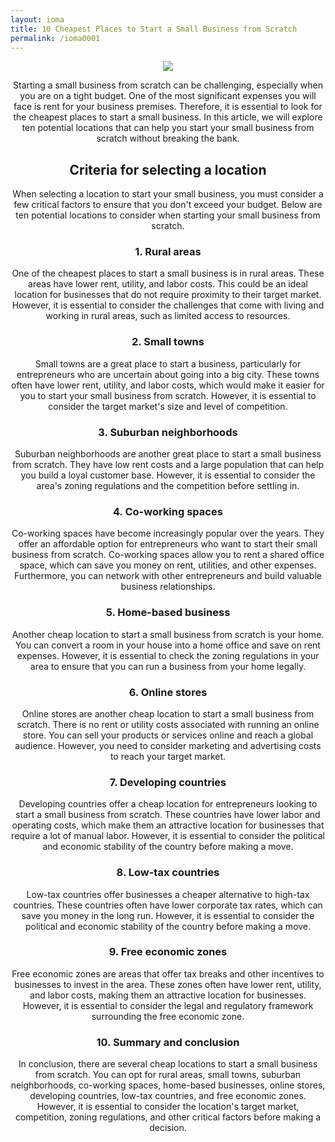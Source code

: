 ```yaml
---
layout: ioma
title: 10 Cheapest Places to Start a Small Business from Scratch
permalink: /ioma0001
---
```








<div class="separator" style="clear: both; text-align: center;"><a href="https://blogger.googleusercontent.com/img/b/R29vZ2xl/AVvXsEiBLgYR46ptB8hDwG3o47DFSvttZ5eHJJv1EeHY_1SL3yaNoYGGpAYbkjOiP7O9YDXwJzIF0TTJhrAKzLcshUstAe5SaLOI7bcpVsp6i1IeEi6P7CvOEQAJ0MWaxEMt-zM0VuNE3sxpbR54Khvhve0LA5UJi1EtwQQJVwIe3deuoJn1Vdgkh3Zle1zU/s1826/Professional-reviewer.png" imageanchor="1" style="margin-left: 1em; margin-right: 1em;"><img border="0" data-original-height="1570" data-original-width="1826" src="https://blogger.googleusercontent.com/img/b/R29vZ2xl/AVvXsEiBLgYR46ptB8hDwG3o47DFSvttZ5eHJJv1EeHY_1SL3yaNoYGGpAYbkjOiP7O9YDXwJzIF0TTJhrAKzLcshUstAe5SaLOI7bcpVsp6i1IeEi6P7CvOEQAJ0MWaxEMt-zM0VuNE3sxpbR54Khvhve0LA5UJi1EtwQQJVwIe3deuoJn1Vdgkh3Zle1zU/s16000/Professional-reviewer.png" /></a></div><div class="separator" style="clear: both; text-align: center;"><p>Starting a small business from scratch can be challenging, especially when you are on a tight budget. One of the most significant expenses you will face is rent for your business premises. Therefore, it is essential to look for the cheapest places to start a small business. In this article, we will explore ten potential locations that can help you start your small business from scratch without breaking the bank.</p><h2>Criteria for selecting a location</h2><p>When selecting a location to start your small business, you must consider a few critical factors to ensure that you don't exceed your budget. Below are ten potential locations to consider when starting your small business from scratch.</p><h3>1. Rural areas</h3><p>One of the cheapest places to start a small business is in rural areas. These areas have lower rent, utility, and labor costs. This could be an ideal location for businesses that do not require proximity to their target market. However, it is essential to consider the challenges that come with living and working in rural areas, such as limited access to resources.</p><h3>2. Small towns</h3><p>Small towns are a great place to start a business, particularly for entrepreneurs who are uncertain about going into a big city. These towns often have lower rent, utility, and labor costs, which would make it easier for you to start your small business from scratch. However, it is essential to consider the target market's size and level of competition.</p><h3>3. Suburban neighborhoods</h3><p>Suburban neighborhoods are another great place to start a small business from scratch. They have low rent costs and a large population that can help you build a loyal customer base. However, it is essential to consider the area's zoning regulations and the competition before settling in.</p><h3>4. Co-working spaces</h3><p>Co-working spaces have become increasingly popular over the years. They offer an affordable option for entrepreneurs who want to start their small business from scratch. Co-working spaces allow you to rent a shared office space, which can save you money on rent, utilities, and other expenses. Furthermore, you can network with other entrepreneurs and build valuable business relationships.</p><h3>5. Home-based business</h3><p>Another cheap location to start a small business from scratch is your home. You can convert a room in your house into a home office and save on rent expenses. However, it is essential to check the zoning regulations in your area to ensure that you can run a business from your home legally.</p><h3>6. Online stores</h3><p>Online stores are another cheap location to start a small business from scratch. There is no rent or utility costs associated with running an online store. You can sell your products or services online and reach a global audience. However, you need to consider marketing and advertising costs to reach your target market.</p><h3>7. Developing countries</h3><p>Developing countries offer a cheap location for entrepreneurs looking to start a small business from scratch. These countries have lower labor and operating costs, which make them an attractive location for businesses that require a lot of manual labor. However, it is essential to consider the political and economic stability of the country before making a move.</p><h3>8. Low-tax countries</h3><p>Low-tax countries offer businesses a cheaper alternative to high-tax countries. These countries often have lower corporate tax rates, which can save you money in the long run. However, it is essential to consider the political and economic stability of the country before making a move.</p><h3>9. Free economic zones</h3><p>Free economic zones are areas that offer tax breaks and other incentives to businesses to invest in the area. These zones often have lower rent, utility, and labor costs, making them an attractive location for businesses. However, it is essential to consider the legal and regulatory framework surrounding the free economic zone.</p><h3>10. Summary and conclusion</h3><p>In conclusion, there are several cheap locations to start a small business from scratch. You can opt for rural areas, small towns, suburban neighborhoods, co-working spaces, home-based businesses, online stores, developing countries, low-tax countries, and free economic zones. However, it is essential to consider the location's target market, competition, zoning regulations, and other critical factors before making a decision.</p></div><div class="separator" style="clear: both; text-align: center;"><br /></div>


    

